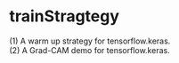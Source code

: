 # trainStragtegy
(1) A warm up strategy for tensorflow.keras.<br>
(2) A Grad-CAM demo for tensorflow.keras.<br>
